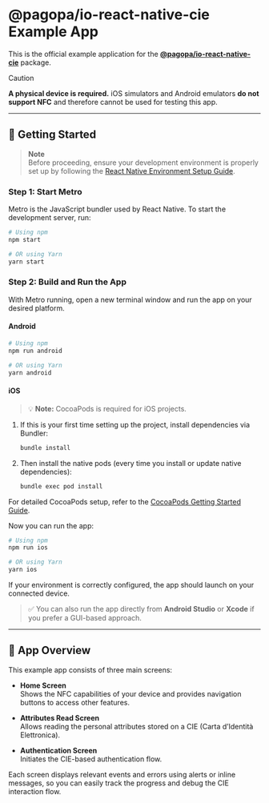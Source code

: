# @pagopa/io-react-native-cie Example App

This is the official example application for the **[@pagopa/io-react-native-cie](https://www.npmjs.com/package/@pagopa/io-react-native-cie)** package.

> [!CAUTION]  
> **A physical device is required.** iOS simulators and Android emulators **do not support NFC** and therefore cannot be used for testing this app.

---

## 🚀 Getting Started

> **Note**  
> Before proceeding, ensure your development environment is properly set up by following the [React Native Environment Setup Guide](https://reactnative.dev/docs/set-up-your-environment).

### Step 1: Start Metro

Metro is the JavaScript bundler used by React Native. To start the development server, run:

```sh
# Using npm
npm start

# OR using Yarn
yarn start
```

### Step 2: Build and Run the App

With Metro running, open a new terminal window and run the app on your desired platform.

#### Android

```sh
# Using npm
npm run android

# OR using Yarn
yarn android
```

#### iOS

> 💡 **Note:** CocoaPods is required for iOS projects.

1. If this is your first time setting up the project, install dependencies via Bundler:

   ```sh
   bundle install
   ```

2. Then install the native pods (every time you install or update native dependencies):

   ```sh
   bundle exec pod install
   ```

For detailed CocoaPods setup, refer to the [CocoaPods Getting Started Guide](https://guides.cocoapods.org/using/getting-started.html).

Now you can run the app:

```sh
# Using npm
npm run ios

# OR using Yarn
yarn ios
```

If your environment is correctly configured, the app should launch on your connected device.

> ✅ You can also run the app directly from **Android Studio** or **Xcode** if you prefer a GUI-based approach.

---

## 📱 App Overview

This example app consists of three main screens:

- **Home Screen**  
  Shows the NFC capabilities of your device and provides navigation buttons to access other features.

- **Attributes Read Screen**  
  Allows reading the personal attributes stored on a CIE (Carta d’Identità Elettronica).

- **Authentication Screen**  
  Initiates the CIE-based authentication flow.

Each screen displays relevant events and errors using alerts or inline messages, so you can easily track the progress and debug the CIE interaction flow.

